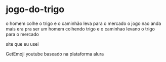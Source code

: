 # jogo-do-trigo
o homem colhe o trigo e o caminhão leva para o mercado 
o jogo nao anda mais era pra ser um homem colhendo trigo e o caminhao levano o trigo para o mercado

site que eu usei 

GetEmoji 
youtube
baseado na plataforma alura




































